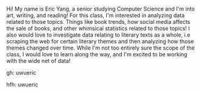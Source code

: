 Hi! My name is Eric Yang, a senior studying Computer Science and I'm into art, writing, and reading! 
For this class, I'm interested in analyzing data related to those topics. Things like book trends,
how social media affects the sale of books, and other whimsical statistics related
to those topics! I also would love to investigate data relating to literary texts as a whole,
i.e scraping the web for certain literary themes and then analyzing how those themes changed
over time. While I'm not too entirely sure the scope of the class, I would love to learn
along the way, and I'm excited to be working with the wide net of data!

gh: uwueric

hfh: uwueric
